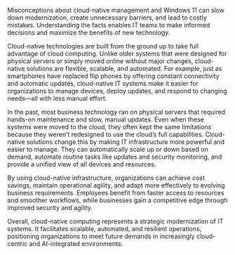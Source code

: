 Misconceptions about cloud-native management and Windows 11 can slow down modernization, create unnecessary barriers, and lead to costly mistakes. Understanding the facts enables IT teams to make informed decisions and maximize the benefits of new technology.

Cloud-native technologies are built from the ground up to take full advantage of cloud computing. Unlike older systems that were designed for physical servers or simply moved online without major changes, cloud-native solutions are flexible, scalable, and automated. For example, just as smartphones have replaced flip phones by offering constant connectivity and automatic updates, cloud-native IT systems make it easier for organizations to manage devices, deploy updates, and respond to changing needs—all with less manual effort.

In the past, most business technology ran on physical servers that required hands-on maintenance and slow, manual updates. Even when these systems were moved to the cloud, they often kept the same limitations because they weren’t redesigned to use the cloud’s full capabilities. Cloud-native solutions change this by making IT infrastructure more powerful and easier to manage. They can automatically scale up or down based on demand, automate routine tasks like updates and security monitoring, and provide a unified view of all devices and resources.

By using cloud-native infrastructure, organizations can achieve cost savings, maintain operational agility, and adapt more effectively to evolving business requirements. Employees benefit from faster access to resources and smoother workflows, while businesses gain a competitive edge through improved security and agility.

Overall, cloud-native computing represents a strategic modernization of IT systems. It facilitates scalable, automated, and resilient operations, positioning organizations to meet future demands in increasingly cloud-centric and AI-integrated environments.